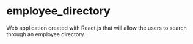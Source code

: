 # employee_directory
Web application created with  React.js that will allow the users to search through an employee directory.
